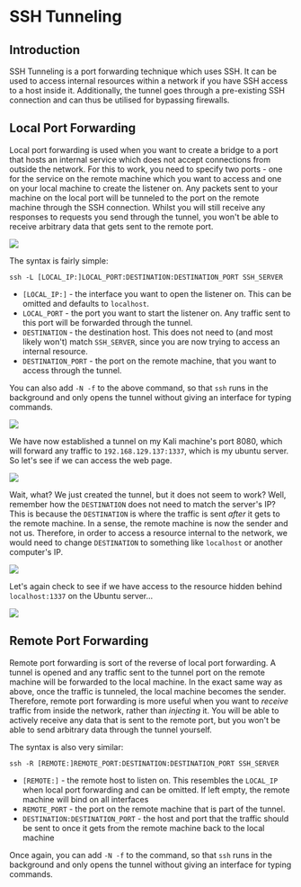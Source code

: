 # SSH Tunneling

## Introduction

SSH Tunneling is a port forwarding technique which uses SSH. It can be used to access internal resources within a network if you have SSH access to a host inside it. Additionally, the tunnel goes through a pre-existing SSH connection and can thus be utilised for bypassing firewalls.

## Local Port Forwarding

Local port forwarding is used when you want to create a bridge to a port that hosts an internal service which does not accept connections from outside the network. For this to work, you need to specify two ports - one for the service on the remote machine which you want to access and one on your local machine to create the listener on. Any packets sent to your machine on the local port will be tunneled to the port on the remote machine through the SSH connection. Whilst you will still receive any responses to requests you send through the tunnel, you won't be able to receive arbitrary data that gets sent to the remote port.

![](<../../Post Exploitation/Pivoting/Resources/Images/SSH\_Local\_Tunnel.png>)

The syntax is fairly simple:

```
ssh -L [LOCAL_IP:]LOCAL_PORT:DESTINATION:DESTINATION_PORT SSH_SERVER
```

* `[LOCAL_IP:]` - the interface you want to open the listener on. This can be omitted and defaults to `localhost`.
* `LOCAL_PORT` - the port you want to start the listener on. Any traffic sent to this port will be forwarded through the tunnel.
* `DESTINATION` - the destination host. This does not need to (and most likely won't) match `SSH_SERVER`, since you are now trying to access an internal resource.
* `DESTINATION_PORT` - the port on the remote machine, that you want to access through the tunnel.

You can also add `-N -f` to the above command, so that `ssh` runs in the background and only opens the tunnel without giving an interface for typing commands.

![](<../../Post Exploitation/Pivoting/Resources/Images/SSH\_Local\_Tunnel\_Wrong.png>)

We have now established a tunnel on my Kali machine's port 8080, which will forward any traffic to `192.168.129.137:1337`, which is my ubuntu server. So let's see if we can access the web page.

![](<../../Post Exploitation/Pivoting/Resources/Images/SSH\_Local\_Tunnel\_Fail.png>)

Wait, what? We just created the tunnel, but it does not seem to work? Well, remember how the `DESTINATION` does not need to match the server's IP? This is because the `DESTINATION` is where the traffic is sent _after_ it gets to the remote machine. In a sense, the remote machine is now the sender and not us. Therefore, in order to access a resource internal to the network, we would need to change `DESTINATION` to something like `localhost` or another computer's IP.

![](<../../Post Exploitation/Pivoting/Resources/Images/SSH\_Local\_Tunnel\_Correct.png>)

Let's again check to see if we have access to the resource hidden behind `localhost:1337` on the Ubuntu server...

![](<../../Post Exploitation/Pivoting/Resources/Images/SSH\_Local\_Tunnel\_Success.png>)

## Remote Port Forwarding

Remote port forwarding is sort of the reverse of local port forwarding. A tunnel is opened and any traffic sent to the tunnel port on the remote machine will be forwarded to the local machine. In the exact same way as above, once the traffic is tunneled, the local machine becomes the sender. Therefore, remote port forwarding is more useful when you want to _receive_ traffic from inside the network, rather than _injecting_ it. You will be able to actively receive any data that is sent to the remote port, but you won't be able to send arbitrary data through the tunnel yourself.

The syntax is also very similar:

```
ssh -R [REMOTE:]REMOTE_PORT:DESTINATION:DESTINATION_PORT SSH_SERVER
```

* `[REMOTE:]` - the remote host to listen on. This resembles the `LOCAL_IP` when local port forwarding and can be omitted. If left empty, the remote machine will bind on all interfaces
* `REMOTE_PORT` - the port on the remote machine that is part of the tunnel.
* `DESTINATION:DESTINATION_PORT` - the host and port that the traffic should be sent to once it gets from the remote machine back to the local machine

Once again, you can add `-N -f` to the command, so that `ssh` runs in the background and only opens the tunnel without giving an interface for typing commands.

